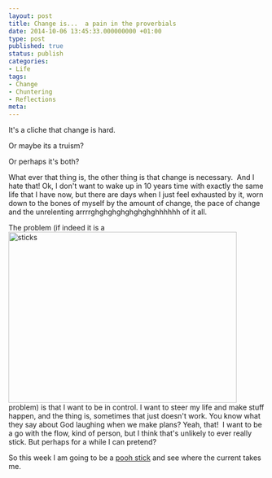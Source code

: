 ```yaml
---
layout: post
title: Change is...  a pain in the proverbials
date: 2014-10-06 13:45:33.000000000 +01:00
type: post
published: true
status: publish
categories:
- Life
tags:
- Change
- Chuntering
- Reflections
meta:
---
```

<p>It's a cliche that change is hard.</p>
<p>Or maybe its a truism?</p>
<p>Or perhaps it's both?</p>
<p>What ever that thing is, the other thing is that change is necessary.  And I hate that! Ok, I don't want to wake up in 10 years time with exactly the same life that I have now, but there are days when I just feel exhausted by it, worn down to the bones of myself by the amount of change, the pace of change and the unrelenting arrrrghghghghghghghghhhhhh of it all.</p>
<p>The problem (if indeed it is a<a href="http://helenwalker.net/wp-content/uploads/2014/10/sticks1.jpg"><img class="alignright size-full wp-image-465" src="{{ site.baseurl }}/assets/sticks1.jpg" alt="sticks" width="448" height="336" /></a> problem) is that I want to be in control. I want to steer my life and make stuff happen, and the thing is, sometimes that just doesn't work. You know what they say about God laughing when we make plans? Yeah, that!  I want to be a go with the flow, kind of person, but I think that's unlikely to ever really stick. But perhaps for a while I can pretend?</p>
<p>So this week I am going to be a <a title="Pooh-Sticks" href="http://www.pooh-sticks.com/content/rules" target="_blank">pooh stick</a> and see where the current takes me.</p>
